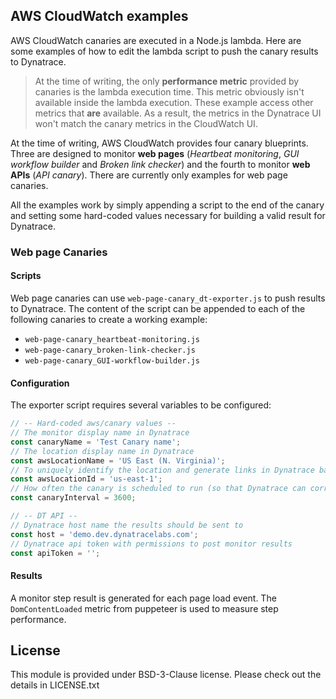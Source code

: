 ## AWS CloudWatch examples

AWS CloudWatch canaries are executed in a Node.js lambda. Here are some examples of how to edit the lambda script to push the canary results to Dynatrace.

> At the time of writing, the only **performance metric** provided by canaries is the lambda execution time. This metric obviously isn't available inside the lambda execution. These example access other metrics that **are** available. As a result, the metrics in the Dynatrace UI won't match the canary metrics in the CloudWatch UI.

At the time of writing, AWS CloudWatch provides four canary blueprints. Three are designed to monitor **web pages** (*Heartbeat monitoring*, *GUI workflow builder* and *Broken link checker*) and the fourth to monitor **web APIs** (*API canary*). There are currently only examples for web page canaries.

All the examples work by simply appending a script to the end of the canary and setting some hard-coded values necessary for building a valid result for Dynatrace.

### Web page Canaries

#### Scripts

Web page canaries can use `web-page-canary_dt-exporter.js` to push results to Dynatrace. The content of the script can be appended to each of the following canaries to create a working example:

- `web-page-canary_heartbeat-monitoring.js`
- `web-page-canary_broken-link-checker.js`
- `web-page-canary_GUI-workflow-builder.js`

#### Configuration

The exporter script requires several variables to be configured:

```javascript
// -- Hard-coded aws/canary values --
// The monitor display name in Dynatrace
const canaryName = 'Test Canary name';
// The location display name in Dynatrace
const awsLocationName = 'US East (N. Virginia)';
// To uniquely identify the location and generate links in Dynatrace back to the canary
const awsLocationId = 'us-east-1';
// How often the canary is scheduled to run (so that Dynatrace can correctly detect and display availability)
const canaryInterval = 3600;

// -- DT API --
// Dynatrace host name the results should be sent to
const host = 'demo.dev.dynatracelabs.com';
// Dynatrace api token with permissions to post monitor results
const apiToken = '';
```

#### Results

A monitor step result is generated for each page load event. The `DomContentLoaded` metric from puppeteer is used to measure step performance.

## License

This module is provided under BSD-3-Clause license. Please check out the details in LICENSE.txt